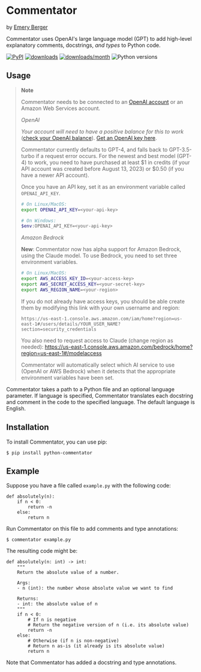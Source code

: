 # Commentator

by [Emery Berger](https://emeryberger.com)

Commentator uses OpenAI's large language model (GPT) to add high-level
explanatory comments, docstrings, *and types* to Python code.

[![PyPI](https://img.shields.io/pypi/v/python-commentator.svg)](https://pypi.org/project/python-commentator/)
[![downloads](https://static.pepy.tech/badge/python-commentator)](https://pepy.tech/project/python-commentator)
[![downloads/month](https://static.pepy.tech/badge/python-commentator/month)](https://pepy.tech/project/python-commentator)
![Python versions](https://img.shields.io/pypi/pyversions/python-commentator.svg?style=flat-square)

## Usage

 >  **Note**
 >
 >  Commentator needs to be connected to an [OpenAI account](https://openai.com/api/) or an Amazon Web Services account.
 >
 >  _OpenAI_
 >
 >  _Your account will need to have a positive balance for this to work_
 >  ([check your OpenAI balance](https://platform.openai.com/usage)).
 >  [Get an OpenAI key here](https://platform.openai.com/api-keys).
 > 
 >  Commentator currently defaults to GPT-4, and falls back to GPT-3.5-turbo if a request error occurs. For the newest and best
 >  model (GPT-4) to work, you need to have purchased  at least $1 in credits (if your API account was created before
 >  August 13, 2023) or $0.50 (if you have a newer API account).
 > 
 >  Once you have an API key, set it as an environment variable called `OPENAI_API_KEY`.
 > 
 >  ```bash
 >  # On Linux/MacOS:
 >  export OPENAI_API_KEY=<your-api-key>
 >  
 >  # On Windows:
 >  $env:OPENAI_API_KEY=<your-api-key>
 >  ```
 >
 >  _Amazon Bedrock_
 >
 >  **New**: Commentator now has alpha support for Amazon Bedrock, using the Claude model.
 >  To use Bedrock, you need to set three environment variables.
 >
 >  ```bash
 >  # On Linux/MacOS:
 >  export AWS_ACCESS_KEY_ID=<your-access-key>
 >  export AWS_SECRET_ACCESS_KEY=<your-secret-key>
 >  export AWS_REGION_NAME=<your-region>
 >  ```
 >
 >  If you do not already have access keys, you should be able create them by
 >  modifying this link with your own username and region:
 >
 >     https://us-east-1.console.aws.amazon.com/iam/home?region=us-east-1#/users/details/YOUR_USER_NAME?section=security_credentials
 >
 >  You also need to request access to Claude (change region as needed):
 >     https://us-east-1.console.aws.amazon.com/bedrock/home?region=us-east-1#/modelaccess
 >
 >  Commentator will automatically select which AI service to use (OpenAI or AWS Bedrock) when it detects that the appropriate
 >  environment variables have been set.

Commentator takes a path to a Python file and an optional language
parameter. If language is specified, Commentator translates each
docstring and comment in the code to the specified language. The
default language is English.


## Installation

To install Commentator, you can use pip:

```
$ pip install python-commentator
```

## Example

Suppose you have a file called `example.py` with the following code:

```
def absolutely(n):
    if n < 0:
        return -n
    else:
        return n
```

Run Commentator on this file to add comments and type annotations:

```
$ commentator example.py
```

The resulting code might be:

```
def absolutely(n: int) -> int:
    """
    Return the absolute value of a number.
    
    Args:
    - n (int): the number whose absolute value we want to find
    
    Returns:
    - int: the absolute value of n
    """
    if n < 0:
        # If n is negative
        # Return the negative version of n (i.e. its absolute value)
        return -n
    else:
        # Otherwise (if n is non-negative)
        # Return n as-is (it already is its absolute value)
        return n
```

Note that Commentator has added a docstring and type annotations.




